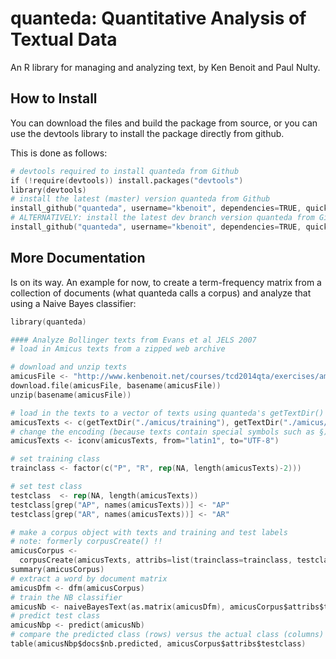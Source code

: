 quanteda: Quantitative Analysis of Textual Data
===============================================

An R library for managing and analyzing text, by Ken Benoit and Paul Nulty.

How to Install
--------------

You can download the files and build the package from source, or you can use the devtools library to install the package directly from github.

This is done as follows:

```S
# devtools required to install quanteda from Github
if (!require(devtools)) install.packages("devtools")
library(devtools)
# install the latest (master) version quanteda from Github
install_github("quanteda", username="kbenoit", dependencies=TRUE, quick=TRUE)
# ALTERNATIVELY: install the latest dev branch version quanteda from Github
install_github("quanteda", username="kbenoit", dependencies=TRUE, quick=TRUE, ref="dev")
```
More Documentation
------------------

Is on its way.  An example for now, to create a term-frequency matrix from a collection of documents (what quanteda calls a corpus) and analyze that using a Naive Bayes classifier:

```S
library(quanteda)

#### Analyze Bollinger texts from Evans et al JELS 2007
# load in Amicus texts from a zipped web archive

# download and unzip texts
amicusFile <- "http://www.kenbenoit.net/courses/tcd2014qta/exercises/amicus_curiae.zip"
download.file(amicusFile, basename(amicusFile))
unzip(basename(amicusFile))

# load in the texts to a vector of texts using quanteda's getTextDir()
amicusTexts <- c(getTextDir("./amicus/training"), getTextDir("./amicus/testing"))
# change the encoding (because texts contain special symbols such as §)
amicusTexts <- iconv(amicusTexts, from="latin1", to="UTF-8")

# set training class
trainclass <- factor(c("P", "R", rep(NA, length(amicusTexts)-2)))

# set test class
testclass  <- rep(NA, length(amicusTexts))
testclass[grep("AP", names(amicusTexts))] <- "AP"
testclass[grep("AR", names(amicusTexts))] <- "AR"

# make a corpus object with texts and training and test labels
# note: formerly corpusCreate() !!
amicusCorpus <- 
  corpusCreate(amicusTexts, attribs=list(trainclass=trainclass, testclass=testclass))
summary(amicusCorpus)
# extract a word by document matrix
amicusDfm <- dfm(amicusCorpus)
# train the NB classifier 
amicusNb <- naiveBayesText(as.matrix(amicusDfm), amicusCorpus$attribs$trainclass, smooth=1, prior="uniform")
# predict test class
amicusNbp <- predict(amicusNb)
# compare the predicted class (rows) versus the actual class (columns)
table(amicusNbp$docs$nb.predicted, amicusCorpus$attribs$testclass)
```
